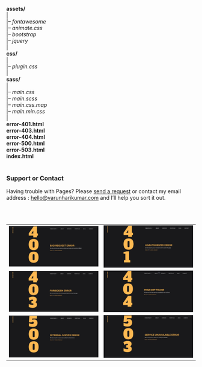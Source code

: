 **assets/**<br>
|<br>
|– _fontawesome_<br>
|– _animate.css_<br>
|– _bootstrap_<br>
|– _jquery_<br>
|<br>
**css/**<br>
|<br>
|– _plugin.css_<br>
|<br>
**sass/**<br>
|<br>
|– _main.css_<br>
|– _main.scss_<br>
|– _main.css.map_<br>
|– _main.min.css_<br>
|<br>
**error-401.html**<br>
**error-403.html**<br>
**error-404.html**<br>
**error-500.html**<br>
**error-503.html**<br>
**index.html**<br><br>

### Support or Contact

Having trouble with Pages? Please [send a request](https://varunharikumar.com/lets-talk.php) or contact my email address : hello@varunharikumar.com and I’ll help you sort it out.

<br>
<br>


<table>
  <tbody>
    <tr>
      <td>
        <img
          src="https://raw.githubusercontent.com/varunharikumar/Error-web-templates-using-Sass-Bootstrap4/master/screenshots/Error-400.JPG"
          alt="error 400 website templates"
        />
      </td>
      <td>
        <img
          src="https://raw.githubusercontent.com/varunharikumar/Error-web-templates-using-Sass-Bootstrap4/master/screenshots/Error-401.JPG"
          alt="error 401 website templates"
        />
      </td>     
    </tr>
    <tr>
      <td>
        <img
          src="https://raw.githubusercontent.com/varunharikumar/Error-web-templates-using-Sass-Bootstrap4/master/screenshots/Error-403.JPG"
          alt="error 403 website templates"
        />
      </td>
      <td>
        <img
          src="https://raw.githubusercontent.com/varunharikumar/Error-web-templates-using-Sass-Bootstrap4/master/screenshots/Error-404.JPG"
          alt="error 400 website templates"
        />
      </td>      
    </tr>
    <tr>
      <td>
        <img
          src="https://raw.githubusercontent.com/varunharikumar/Error-web-templates-using-Sass-Bootstrap4/master/screenshots/Error-500.JPG"
          alt="error 401 website templates"
        />
      </td>
      <td>
        <img
          src="https://raw.githubusercontent.com/varunharikumar/Error-web-templates-using-Sass-Bootstrap4/master/screenshots/Error-503.JPG"
          alt="error 403 website templates"
        />
      </td>     
    </tr>
  </tbody>
</table>
